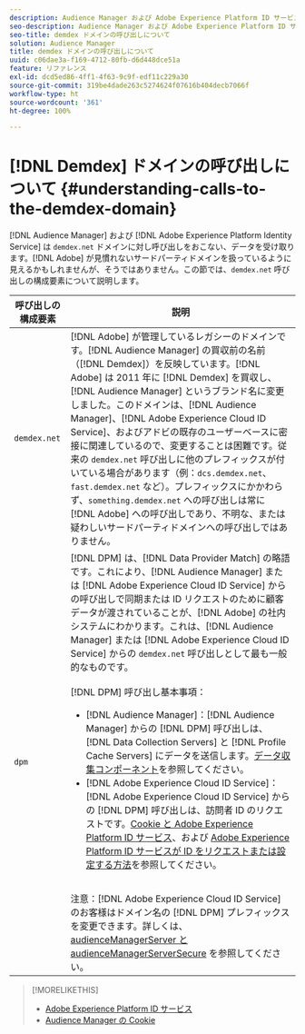 ```yaml
---
description: Audience Manager および Adobe Experience Platform ID サービスは demdex.net ドメインを呼び出し、そこからデータを受け取ります。アドビが見慣れないサードパーティドメインを扱っているように見えるかもしれませんが、そうではありません。この節では、demdex.net 呼び出しの構成要素について説明します。
seo-description: Audience Manager および Adobe Experience Platform ID サービスは demdex.net ドメインを呼び出し、そこからデータを受け取ります。アドビが見慣れないサードパーティドメインを扱っているように見えるかもしれませんが、そうではありません。この節では、demdex.net 呼び出しの構成要素について説明します。
seo-title: demdex ドメインの呼び出しについて
solution: Audience Manager
title: demdex ドメインの呼び出しについて
uuid: c06dae3a-f169-4712-80fb-d6d448dce51a
feature: リファレンス
exl-id: dcd5ed86-4ff1-4f63-9c9f-edf11c229a30
source-git-commit: 319be4dade263c5274624f07616b404decb7066f
workflow-type: ht
source-wordcount: '361'
ht-degree: 100%

---
```


# [!DNL Demdex] ドメインの呼び出しについて  {#understanding-calls-to-the-demdex-domain}

[!DNL Audience Manager] および [!DNL Adobe Experience Platform Identity Service] は `demdex.net` ドメインに対し呼び出しをおこない、データを受け取ります。[!DNL Adobe] が見慣れないサードパーティドメインを扱っているように見えるかもしれませんが、そうではありません。この節では、`demdex.net` 呼び出しの構成要素について説明します。

| 呼び出しの構成要素 | 説明 |
|---|---|
| `demdex.net` | [!DNL Adobe] が管理しているレガシーのドメインです。[!DNL Audience Manager] の買収前の名前（[!DNL Demdex]）を反映しています。[!DNL Adobe] は 2011 年に [!DNL Demdex] を買収し、[!DNL Audience Manager] というブランド名に変更しました。このドメインは、[!DNL Audience Manager]、[!DNL Adobe Experience Cloud ID Service]、およびアドビの既存のユーザーベースに密接に関連しているので、変更することは困難です。従来の `demdex.net` 呼び出しに他のプレフィックスが付いている場合があります（例：`dcs.demdex.net`、`fast.demdex.net` など）。プレフィックスにかかわらず、`something.demdex.net` への呼び出しは常に [!DNL Adobe] への呼び出しであり、不明な、または疑わしいサードパーティドメインへの呼び出しではありません。 |
| `dpm` | [!DNL DPM] は、[!DNL Data Provider Match] の略語です。これにより、[!DNL Audience Manager] または [!DNL Adobe Experience Cloud ID Service] からの呼び出しで同期または ID リクエストのために顧客データが渡されていることが、[!DNL Adobe] の社内システムにわかります。これは、[!DNL Audience Manager] または [!DNL Adobe Experience Cloud ID Service] からの `demdex.net` 呼び出しとして最も一般的なものです。<br><br>[!DNL DPM] 呼び出し基本事項： <ul><li>[!DNL Audience Manager]：[!DNL Audience Manager] からの [!DNL DPM] 呼び出しは、[!DNL Data Collection Servers] と [!DNL Profile Cache Servers] にデータを送信します。[データ収集コンポーネント](../reference/system-components/components-data-collection.md)を参照してください。</li><li>[!DNL Adobe Experience Cloud ID Service]：[!DNL Adobe Experience Cloud ID Service] からの [!DNL DPM] 呼び出しは、訪問者 ID のリクエストです。[Cookie と Adobe Experience Platform ID サービス](https://experienceleague.adobe.com/docs/id-service/using/intro/cookies.html?lang=ja)、および [Adobe Experience Platform ID サービスが ID をリクエストまたは設定する方法](https://experienceleague.adobe.com/docs/id-service/using/intro/id-request.html?lang=ja)を参照してください。</li></ul><br>注意：[!DNL Adobe Experience Cloud ID Service] のお客様はドメイン名の [!DNL DPM] プレフィックスを変更できます。詳しくは、[audienceManagerServer と audienceManagerServerSecure](https://experienceleague.adobe.com/docs/id-service/using/id-service-api/configurations/subdomain-config.html?lang=ja) を参照してください。 |

>[!MORELIKETHIS]
>
>* [Adobe Experience Platform ID サービス](https://experienceleague.adobe.com/docs/id-service/using/home.html?lang=ja)
>* [Audience Manager の Cookie](https://experienceleague.adobe.com/docs/core-services/interface/ec-cookies/cookies-am.html?lang=ja)

